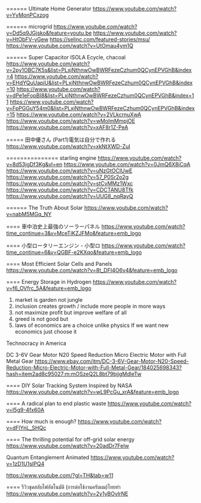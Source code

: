 ====== Ultimate Home Generator
https://www.youtube.com/watch?v=YyMonPCxzog

====== microgrid
https://www.youtube.com/watch?v=Dd5q9JGjsko&feature=youtu.be
https://www.youtube.com/watch?v=HtObFV-yGew
https://selinc.com/featured-stories/msu/
https://www.youtube.com/watch?v=UtOmau4ym1Q

====== Super Capacitor ISOLA Ecycle, chacoal
https://www.youtube.com/watch?v=2py1OBC7K5s&list=PLxjNthnwOwBWRFezeCzhum0QCynEPVGhB&index=4
https://www.youtube.com/watch?v=EHdYQuUapiU&list=PLxjNthnwOwBWRFezeCzhum0QCynEPVGhB&index=10
https://www.youtube.com/watch?v=dPe1eFopBI8&list=PLxjNthnwOwBWRFezeCzhum0QCynEPVGhB&index=11
https://www.youtube.com/watch?v=FpPGGuY54m0&list=PLxjNthnwOwBWRFezeCzhum0QCynEPVGhB&index=15
https://www.youtube.com/watch?v=2VLkcrnuXwA
https://www.youtube.com/watch?v=wMolmMmpjOE
https://www.youtube.com/watch?v=xAF8r1Z-PeA

===== 田中優さん (Part1)電気は自分で作れる
https://www.youtube.com/watch?v=xkNtXWD-ZuI

=============== starling engine
https://www.youtube.com/watch?v=8d53jgDf3Kg&vl=en
https://www.youtube.com/watch?v=0JmQ6X8iCqA
https://www.youtube.com/watch?v=uNzGtOCIUwE
https://www.youtube.com/watch?v=57_P0Sr2o2g
https://www.youtube.com/watch?v=stCvMMz1Wxc
https://www.youtube.com/watch?v=CDCTANU8Tfk
https://www.youtube.com/watch?v=UUG8_nqRayQ

====== The Truth About Solar
https://www.youtube.com/watch?v=nabM5MGq_NY

==== 車中泊史上最強のソーラーパネル
https://www.youtube.com/watch?time_continue=3&v=MceTiKZJFMo&feature=emb_logo

==== 小型ロータリーエンジン - 小型ロ
https://www.youtube.com/watch?time_continue=6&v=QGBF-e2KXqo&feature=emb_logo

==== Most Efficient Solar Cells and Panels
https://www.youtube.com/watch?v=8t_DFI4O6v4&feature=emb_logo

==== Energy Storage in Hydrogen
https://www.youtube.com/watch?v=f6_OVfrc_5A&feature=emb_logo

1. market is garden not jungle 
2. inclusion creates growth / include more people in more ways
3. not maximize profit but improve welfare of all
4. greed is not good but
5. laws of economics are a choice unlike physics 
If we want new economics just choose it

Technocracy in America

DC 3-6V Gear Motor N20 Speed Reduction Micro Electric Motor with Full Metal Gear
https://www.ebay.com/itm/DC-3-6V-Gear-Motor-N20-Speed-Reduction-Micro-Electric-Motor-with-Full-Metal-Gear/184025698343?hash=item2ad8c95027:m:mOSzeQ2L8bt79bjjgMdleTw

==== DIY Solar Tracking System Inspired by NASA
https://www.youtube.com/watch?v=wL9PcGu_xrA&feature=emb_logo

==== A radical plan to end plastic waste 
https://www.youtube.com/watch?v=I5g9-4fx60A

==== How much is enough?
https://www.youtube.com/watch?v=dFlYnL_SHQc

==== The thrilling potential for off-grid solar energy
https://www.youtube.com/watch?v=20adDr7Felw

Quantum Entanglement Animated
https://www.youtube.com/watch?v=1zD1U1sIPQ4

https://www.youtube.com/?gl=TH&tab=w11

==== รีวิวชุดสลับไฟอัตโนมัติ (การต่อใช้งานครับผม)ไทยทำ
https://www.youtube.com/watch?v=2y1yBOvlrNE

